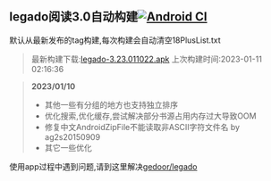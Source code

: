 ## legado阅读3.0自动构建[![Android CI](https://github.com/10bits/gedoor-Build/workflows/Android%20CI/badge.svg)](https://github.com/10bits/gedoor-Build/actions)

默认从最新发布的tag构建,每次构建会自动清空18PlusList.txt

> 最新构建下载:[legado-3.23.011022.apk](https://github.com/crby2333/gedoor-Build/releases/download/legado-3.23.011022/legado-3.23.011022.apk) 上次构建时间:2023-01-11 02:16:36
<!--start-->
> **2023/01/10**
> 
> * 其他一些有分组的地方也支持独立排序
> * 优化搜索,优化缓存,尝试解决部分书源占用内存过大导致OOM
> * 修复中文AndroidZipFile不能读取非ASCII字符文件名 by ag2s20150909
> * 其它一些优化
<!--end-->
  
使用app过程中遇到问题,请到这里解决[gedoor/legado](https://github.com/gedoor/legado/issues)

